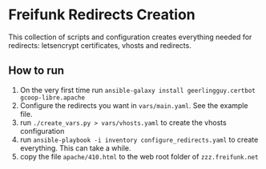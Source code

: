 # Freifunk Redirects Creation

This collection of scripts and configuration creates everything needed for redirects: letsencrypt certificates, vhosts and redirects.

## How to run

1. On the very first time run `ansible-galaxy install geerlingguy.certbot gcoop-libre.apache`
2. Configure the redirects you want in `vars/main.yaml`. See the example file.
3. run `./create_vars.py > vars/vhosts.yaml` to create the vhosts configuration
4. run `ansible-playbook -i inventory configure_redirects.yaml` to create everything. This can take a while.
5. copy the file `apache/410.html` to the web root folder of `zzz.freifunk.net`
